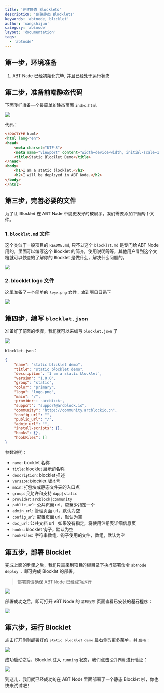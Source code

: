 ```yaml
---
title: '创建静态 Blocklets'
description: '创建静态 Blocklets'
keywords: 'abtnode, blocklet'
author: 'wangshijun'
category: 'abtnode'
layout: 'documentation'
tags:
  - 'abtnode'
---
```


## 第一步，环境准备

1. ABT Node 已经初始化完毕, 并且已经处于运行状态

## 第二步，准备前端静态代码

下面我们准备一个最简单的静态页面 `index.html`

![](./images/create-static-blocklet-1.png)

代码：

```html
<!DOCTYPE html>
<html lang="en">
<head>
	<meta charset="UTF-8">
	<meta name="viewport" content="width=device-width, initial-scale=1.0">
	<title>Static Blocklet Demo</title>
</head>
<body>
	<h1>I am a static blocklet.</h1>
	<h2>I will be deployed in ABT Node.</h2>
</body>
</html>
```

## 第三步，完善必要的文件

为了让 Blocklet 在 ABT Node 中能更友好的被展示，我们需要添加下面两个文件。

### 1. `blocklet.md` 文件

这个类似于一般项目的 `README.md`, 只不过这个 `blocklet.md` 是专门给 ABT Node 用的，里面可以编写这个 Blocklet 的简介，使用说明等等，其他用户看到这个文档就可以快速的了解你的 Blocklet 是做什么，解决什么问题的。

![](./images/create-static-blocklet-2.png)

### 2. blocklet logo 文件

这里准备了一个简单的 `logo.png` 文件，放到项目目录下

![](./images/create-static-blocklet-3.png)

## 第四步，编写 `blocklet.json`

准备好了前面的步骤，我们就可以来编写 `blocklet.json` 了

![](./images/create-static-blocklet-4.png)

`blocklet.json`：

```json
{
	"name": "static blocklet demo",
	"title": "static blocklet demo",
	"description": "I am a static blocklet",
	"version": "1.0.0",
	"group": "static",
	"color": "primary",
	"logo": "logo.png",
	"main": "/",
	"provider": "arcblock",
	"support": "support@arcblock.io",
	"community": "https://community.arcblockio.cn",
	"config_url": "",
	"public_url": "/",
	"admin_url": "",
	"install-scripts": {},
	"hooks": {},
	"hookFiles": []
}
```

参数说明：

- `name`: blocklet 名称
- `title`: blocklet 展示的名称
- `description`: blocklet 描述
- `version`: blocklet 版本号
- `main`: 打包块或静态文件夹的入口点
- `group`: 只允许和支持 `dapp|static`
- `provider`: `arcblock|community`
- `public_url`: 公共页面 url，应至少指定一个
- `admin_url`: 管理页面 url，默认为空
- `config_url`: 配置页面 url，默认为空
- `doc_url`: 公共文档 url，如果没有指定，将使用注册表详细信息页
- `hooks`: blocklet 钩子，默认为空
- `hookFiles`: 字符串数组，钩子使用的文件，数组，默认为空


## 第五步，部署 Blocklet

完成上面的步骤之后，我们只需来到项目的根目录下执行部署命令 `abtnode deploy .` 即可完成 Blocklet 的部署。

> 部署前请确保 ABT Node 已经成功运行

![](./images/create-static-blocklet-5.png)

部署成功之后，即可打开 ABT Node 的 `基石程序` 页面查看已安装的基石程序：

![](./images/create-static-blocklet-6-zh.png)

## 第六步，运行 Blocklet

点击打开刚刚部署好的 `static blocklet demo` 最右侧的更多菜单，并 `启动`：

![](./images/create-static-blocklet-7-zh.png)

成功启动之后，Blocklet 进入 `running` 状态，我们点击 `公开界面` 进行验证：

![](./images/create-static-blocklet-8.png)

到这儿，我们就已经成功的在 ABT Node 里面部署了一个静态 Blocklet 啦，你也快来试试吧！
